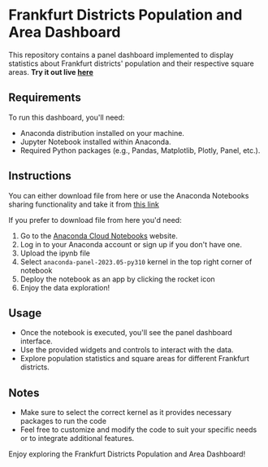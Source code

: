 # Frankfurt Districts Population and Area Dashboard

This repository contains a panel dashboard implemented to display statistics about Frankfurt districts' population and their respective square areas.
**Try it out live [here](https://true-green-tree-pit-viper.anacondaapps.cloud)**


## Requirements

To run this dashboard, you'll need:

- Anaconda distribution installed on your machine.
- Jupyter Notebook installed within Anaconda.
- Required Python packages (e.g., Pandas, Matplotlib, Plotly, Panel, etc.).

## Instructions

You can either download file from here or use the Anaconda Notebooks sharing functionality and take it from [this link](https://anaconda.cloud/share/notebooks/818dc782-7eb0-41c2-ab81-f3e8e1142dc7/overview)

If you prefer to download file from here you'd need:
1. Go to the [Anaconda Cloud Notebooks](nb.anaconda.cloud) website.
2. Log in to your Anaconda account or sign up if you don't have one.
3. Upload the ipynb file
4. Select `anaconda-panel-2023.05-py310` kernel in the top right corner of notebook
5. Deploy the notebook as an app by clicking the rocket icon
6. Enjoy the data exploration!

## Usage

- Once the notebook is executed, you'll see the panel dashboard interface.
- Use the provided widgets and controls to interact with the data.
- Explore population statistics and square areas for different Frankfurt districts.

## Notes

- Make sure to select the correct kernel as it provides necessary packages to run the code
- Feel free to customize and modify the code to suit your specific needs or to integrate additional features.

Enjoy exploring the Frankfurt Districts Population and Area Dashboard!

